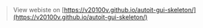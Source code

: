 
> View webiste on [https://v20100v.github.io/autoit-gui-skeleton/](https://v20100v.github.io/autoit-gui-skeleton/)
